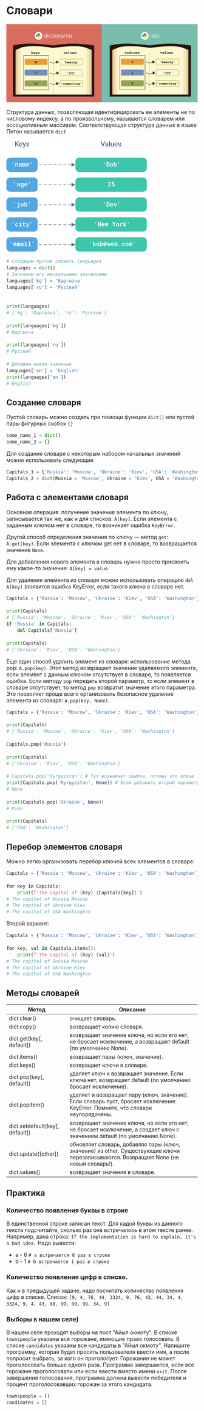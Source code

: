 # Словари
![img](./img/dict-list.png)

Структура данных, позволяющая идентифицировать ее элементы не по числовому индексу, а по произвольному, называется словарем или ассоциативным массивом. Соответствующая структура данных в языке Питон называется `dict`

![img](./img/dict-key-value.png)

```python
# Создадим пустой словать languages
languages = dict()
# Заполним его несколькими значениями
languages['kg'] = 'Кыргызча'
languages['ru'] = 'Русский'


print(languages)
# {'kg': 'Кыргызча', 'ru': 'Русский'}

print(languages['kg'])
# Кыргызча

print(languages['ru'])
# Русский

# Добавим новое значение
languages['en'] = 'English'
print(languages['en'])
# English
```

## Создание словаря
Пустой словарь можно создать при помощи функции `dict()` или пустой пары фигурных скобок `{}`
```python
some_name_1 = dict()
some_name_2 = {}
```

Для создания словаря с некоторым набором начальных значений можно использовать следующие
```python
Capitals_1 = {'Russia': 'Moscow', 'Ukraine': 'Kiev', 'USA': 'Washington'}
Capitals_2 = dict(Russia = 'Moscow', Ukraine = 'Kiev', USA = 'Washington')
```

## Работа с элементами словаря
Основная операция: получение значения элемента по ключу, записывается так же, как и для списков: `A[key]`. Если элемента с заданным ключом нет в словаре, то возникает ошибка `KeyError`.

Другой способ определения значения по ключу — метод `get`: `A.get(key)`. Если элемента с ключом get нет в словаре, то возвращается значение `None`.

Для добавления нового элемента в словарь нужно просто присвоить ему какое-то значение: `A[key] = value`.

Для удаления элемента из словаря можно использовать операцию `del A[key]` (появится ошибка KeyError, если такого ключа в словаре нет.
```python
Capitals = {'Russia': 'Moscow', 'Ukraine': 'Kiev', 'USA': 'Washington'}

print(Capitals)
# {'Russia': 'Moscow', 'Ukraine': 'Kiev', 'USA': 'Washington'}
if 'Russia' in Capitals:
    del Capitals['Russia']

print(Capitals)
# {'Ukraine': 'Kiev', 'USA': 'Washington'}
```

Еще один способ удалить элемент из словаря: использование метода pop: `A.pop(key)`. Этот метод возвращает значение удаляемого элемента, если элемент с данным ключом отсутствует в словаре, то появляется ошибка. Если методу `pop` передать второй параметр, то если элемент в словаре отсутствует, то метод `pop` возвратит значение этого параметра. Это позволяет проще всего организовать безопасное удаление элемента из словаря: `A.pop(key, None)`.
```python
Capitals = {'Russia': 'Moscow', 'Ukraine': 'Kiev', 'USA': 'Washington'}

print(Capitals)
# {'Russia': 'Moscow', 'Ukraine': 'Kiev', 'USA': 'Washington'}

Capitals.pop('Russia')

print(Capitals)
# {'Ukraine': 'Kiev', 'USA': 'Washington'}

# Capitals.pop('Kyrgyzstan') # Тут возникнет ошибка, потому что ключа 'Kyrgyzstan' нету в словаре
print(Capitals.pop('Kyrgyzstan', None)) # Если добавить второй параметр, по операция .pop() вернёт значение второго параметра, если ключ не найден
# None

print(Capitals.pop('Ukraine', None))
# Kiev

print(Capitals)
# {'USA': 'Washington'}
```


## Перебор элементов словаря
Можно легко организовать перебор ключей всех элементов в словаре:
```python
Capitals = {'Russia': 'Moscow', 'Ukraine': 'Kiev', 'USA': 'Washington'}

for key in Capitals:
    print(f'The capital of {key} {Capitals[key]}')
# The capital of Russia Moscow
# The capital of Ukraine Kiev
# The capital of USA Washington
```

Второй вариант:
```python
Capitals = {'Russia': 'Moscow', 'Ukraine': 'Kiev', 'USA': 'Washington'}

for key, val in Capitals.items():
    print(f'The capital of {key} {val}')
# The capital of Russia Moscow
# The capital of Ukraine Kiev
# The capital of USA Washington
```

## Методы словарей

| Метод | Описание |
|---|---|
|dict.clear() | очищает словарь. |
|dict.copy() | возвращает копию словаря. |
|dict.get(key[, default]) | возвращает значение ключа, но если его нет, не бросает исключение, а возвращает default (по умолчанию None). |
|dict.items() | возвращает пары (ключ, значение). |
|dict.keys() | возвращает ключи в словаре.  |
|dict.pop(key[, default]) | удаляет ключ и возвращает значение. Если ключа нет, возвращает default (по умолчанию бросает исключение). |
|dict.popitem() | удаляет и возвращает пару (ключ, значение). Если словарь пуст, бросает исключение KeyError. Помните, что словари неупорядочены. |
|dict.setdefault(key[, default]) | возвращает значение ключа, но если его нет, не бросает исключение, а создает ключ с значением default (по умолчанию None). |
|dict.update([other]) | обновляет словарь, добавляя пары (ключ, значение) из other. Существующие ключи перезаписываются. Возвращает None (не новый словарь!). |
|dict.values() | возвращает значения в словаре. |


## Практика

### Количество появления буквы в строке
В единственной строке записан текст. Для кадой буквы из данного текста подсчитайте, сколько раз она встречалось в этом тексте ранее.
Например, дана строка: `If the implementation is hard to explain, it's a bad idea.`
Надо вывести:
- a - 6 `# a встречается 6 раз в строке`
- b - 1 `# b встречается 1 раз в строке`

### Количество появления цифр в списке.
Как и в предыдущей задаче, надо посчитать количество появления цифр в списке.
Список: `[9, 4, 76, 44, 3324, 9, 76, 43, 44, 34, 4, 3324, 9, 4, 43, 88, 99, 99, 99, 34, 9]`

### Выборы в нашем селе)
В нашем селе проходят выборы на пост "Айыл окмоту". 
В списке `townspeople` указаны все горожане, имеющие право голосовать.
В списке `candidates` указаны все кандидаты в "Айыл окмоту".
Напишите программу, которая будет просить пользователя ввести имя, а после попросит выбрать, за кого он проголосует.
Горожанин не может проголосовать больше одного раза.
Программа завершается, если все горожане проголосовали или если ввести вместо имени `exit`.
После завершения голосования, программа должна вывести победителя и процент проголосовавших горожан за этого кандидата.

```python
townspeople = []
candidates = []
```
